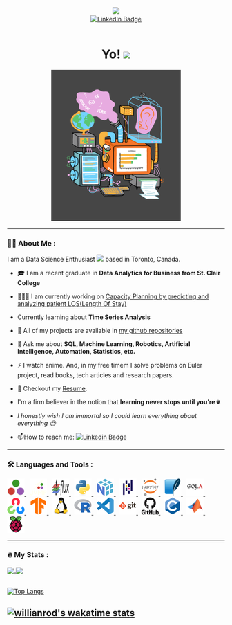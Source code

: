<div id="header" align="center">
  <img src="https://media.giphy.com/media/M9gbBd9nbDrOTu1Mqx/giphy.gif" width="100"/>
  <div id="badges">
    <a href="https://in.linkedin.com/in/abhinav-lakhani">
      <img src="https://img.shields.io/badge/LinkedIn-blue?style=for-the-badge&logo=linkedin&logoColor=white" alt="LinkedIn Badge"/>
    </a>
  </div>
  <img src="https://komarev.com/ghpvc/?username=abhinav3398&style=flat-square&color=blue" alt=""/>
  <h1>
    Yo! 
    <img src="https://media.giphy.com/media/hvRJCLFzcasrR4ia7z/giphy.gif" width="30px"/>
  </h1>
</div>
<div align="center">
  <img src="assets\data-analyst-lifecycle.webp" width="300" height="350"/>
</div>

---

### 🧑‍💻 About Me :
I am a Data Science Enthusiast <img src="https://media.giphy.com/media/BDSncqgMtH3DcDiVwd/giphy.gif" height="25"> based in Toronto, Canada.

- 🎓 I am a recent graduate in **Data Analytics for Business from St. Clair College**

- 👨🏼‍💻 I am currently working on [Capacity Planning by predicting and analyzing patient LOS(Length Of Stay)](https://github.com/abhinav3398/healthcare---capacity-planning)

- Currently learning about **Time Series Analysis**

- 📂 All of my projects are available in [my github repositories](https://github.com/abhinav3398?tab=repositories)

<!-- - 💬 Ask me about **SQL, Machine Learning, Robotics, Artificial Intelligence, Automation or [game statistics in Kakegurui 😜](https://kakegurui.fandom.com/wiki/Category:Gambles)** -->
- 💬 Ask me about **SQL, Machine Learning, Robotics, Artificial Intelligence, Automation, Statistics, etc.**

- ⚡ I watch anime. And, in my free timem I solve problems on Euler project, read books, tech articles and research papers.

<!-- - 📝 Checkout my [Resume](resume/resume.pdf). -->
- 📝 Checkout my [Resume](https://github.com/abhinav3398/abhinav3398/blob/resume/resume/resume.pdf).

- I'm a firm believer in the notion that **learning never stops until you’re 💀**

- _I honestly wish I am immortal so I could learn everything about everything 😔_

- 📫How to reach me: [![Linkedin Badge](https://img.shields.io/badge/-Abhinav-blue?style=flat&logo=Linkedin&logoColor=white)](https://in.linkedin.com/in/abhinav-lakhani)

---

### 🛠️ Languages and Tools :
<div>
  <a href="https://julialang.org/"><img src="assets/julia-original.svg" title="Julia" alt="Julia" width="40" height="40"/> </a>&nbsp;
  <a href="https://jump.dev/JuMP.jl/stable/"> <img src="assets/jump.svg" title="JuMP" alt="JuMP" width="40" height="40"/> </a>&nbsp;
  <a href="https://fluxml.ai/Flux.jl/stable/"> <img src="assets/flux.png" title="flux" alt="Flux" width="40" height="40"/> </a>&nbsp;
  <a href="https://www.python.org/"> <img src="assets/python-original.svg" title="Python" alt="Python" width="40" height="40"/> </a>&nbsp;
  <a href="https://numpy.org/"> <img src="assets/numpy-original.svg" title="NumPy" alt="NumPy" width="40" height="40"/> </a>&nbsp;
  <a href="https://pandas.pydata.org/docs/"> <img src="assets/pandas-original.svg" title="Pandas" alt="Pandas" width="40" height="40"/> </a>&nbsp;
  <a href="https://jupyter.org/"> <img src="assets/jupyter-original-wordmark.svg" title="Jupyter" alt="Jupyter" width="40" height="40"/> </a>&nbsp;
  <a href="https://www.sqlite.com/index.html"> <img src="assets/sqlite-original.svg" title="SqLite" alt="SqLite" width="40" height="40"/> </a>&nbsp;
  <a href="https://www.sqlalchemy.org/"> <img src="assets/sqlalchemy-original.svg" title="SqlAlchemy" alt="SqlAlchemy" width="40" height="40"/> </a>&nbsp;
  <a href="https://opencv.org/"> <img src="assets/opencv-original.svg" title="OpenCV"  alt="OpenCV" width="40" height="40"/> </a>&nbsp;
  <a href="https://www.tensorflow.org/"> <img src="assets/tensorflow-original.svg" title="TensorFlow"  alt="TensorFlow" width="40" height="40"/> </a>&nbsp;
  <a href="https://www.linux.org/"> <img src="assets/linux-original.svg" title="linux"  alt="linux" width="40" height="40"/> </a>&nbsp;
  <a href="https://www.r-project.org/"> <img src="assets/r-original.svg"  title="R" alt="R" width="40" height="40"/> </a>&nbsp;
  <a href="https://code.visualstudio.com/"> <img src="assets/vscode-original.svg" title="vs-code"  alt="vs-code" width="40" height="40"/> </a>&nbsp;
  <a href="https://git-scm.com/"> <img src="assets/git-original-wordmark.svg" title="Git" **alt="Git" width="40" height="40"/> </a>&nbsp;
  <a href="https://github.com/"> <img src="assets/github-original-wordmark.svg" title="Github" **alt="Github" width="40" height="40"/> </a>&nbsp;
  <a href="https://www.cprogramming.com/"> <img src="assets/c-original.svg" title="C" alt="C" width="40" height="40"/> </a>&nbsp;
  <a href="https://www.mathworks.com/products/matlab.html"> <img src="assets/matlab-original.svg" title="matlab" alt="matlab" width="40" height="40"/> </a>&nbsp;
  <a href="https://www.raspberrypi.org/"> <img src="assets/raspberrypi-original.svg" title="Raspberry Pi" alt="Raspberry-Pi" width="40" height="40"/> </a>
</div>

---

### 🔥 My Stats :

<div>
  <a href="https://github.com/anuraghazra/github-readme-stats">
    <img align="center" src="https://github-readme-streak-stats.herokuapp.com?user=abhinav3398&theme=synthwave&date_format=M%20j%5B%2C%20Y%5D" />
  </a>
  <a href="https://github.com/anuraghazra/convoychat">
    <img align="center" src="https://github-readme-stats.vercel.app/api?username=abhinav3398&theme=synthwave&date_format=M%20j%5B%2C%20Y%5D&show_icons=true" />
  </a>
</div>

<br>

[![Top Langs](https://github-readme-stats.vercel.app/api/top-langs/?username=abhinav3398&layout=compact&theme=synthwave)](https://github.com/anuraghazra/github-readme-stats)

[![willianrod's wakatime stats](https://github-readme-stats.vercel.app/api/wakatime?username=abhinav3398&theme=synthwave&date_format=M%20j%5B%2C%20Y%5D&show_icons=true)](https://github.com/anuraghazra/github-readme-stats)
---
